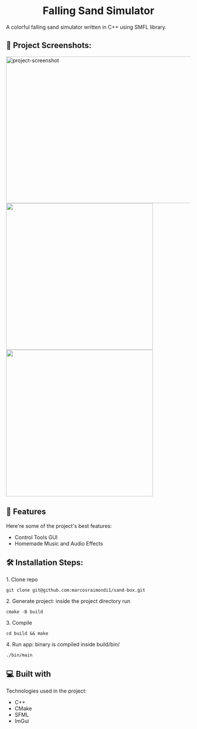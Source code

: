 <h1 align="center" id="title">Falling Sand Simulator</h1>

<p id="description">A colorful falling sand simulator written in C++ using SMFL library.</p>

<h2>🚀 Project Screenshots:</h2>
<div>
  <img src="https://github.com/user-attachments/assets/6e327983-d930-4885-a173-46ea1575661e" alt="project-screenshot" width="800" height="400">
  <img src="https://github.com/user-attachments/assets/6e327983-d930-4885-a173-46ea1575661e" width="400" height="400">
  <img src="https://github.com/user-attachments/assets/6e327983-d930-4885-a173-46ea1575661e" width="400" height="400">
</div>
  
<h2>🧐 Features</h2>

Here're some of the project's best features:

*   Control Tools GUI
*   Homemade Music and Audio Effects

<h2>🛠️ Installation Steps:</h2>

<p>1. Clone repo</p>

```
git clone git@github.com:marcosraimondi1/sand-box.git
```

<p>2. Generate project: inside the project directory run</p>

```
cmake -B build
```

<p>3. Compile</p>

```
cd build && make
```

<p>4. Run app: binary is compiled inside build/bin/</p>

```
./bin/main
```
  
<h2>💻 Built with</h2>

Technologies used in the project:

*   C++
*   CMake
*   SFML
*   ImGui
